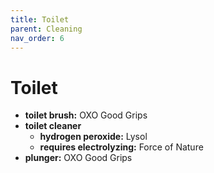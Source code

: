 ```yaml
---
title: Toilet
parent: Cleaning
nav_order: 6
---
```

# Toilet

- **toilet brush:** OXO Good Grips
- **toilet cleaner** 
	- **hydrogen peroxide:** Lysol
	- **requires electrolyzing:** Force of Nature
- **plunger:** OXO Good Grips

